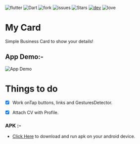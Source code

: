 ![flutter](https://img.shields.io/badge/Flutter-Framework-green?logo=flutter)
![Dart](https://img.shields.io/badge/Dart-Language-blue?logo=dart)
![fork](https://img.shields.io/github/forks/surrajj20/Bussiness_card_App) 
![issues](https://img.shields.io/github/issues/surrajj20/Bussiness_card_App)
![Stars](https://img.shields.io/github/stars/surrajj20/Bussiness_card_App)
[![dev](https://img.shields.io/badge/developed%20by%20-suraj%20sah-blue)](https://surrajj20.github.io/Portfolio-of-SURAJ-SAH/)
![love](https://img.shields.io/badge/open%20%20source-%E2%9D%A4-red)

# My Card
Simple Business Card to show your details!

## App Demo:-
![App Demo](images/recording/app-demo.gif)

# Things to do 
- [x] Work onTap buttons, links and GesturesDetector.
- [x] Attach CV with Profile.


### APK :-
- [Click Here](https://drive.google.com/file/d/10sfpzsW7AJp8k1TnpctB7sC3h9clLIwh/view?usp=sharing) to download and run apk on your android device.
